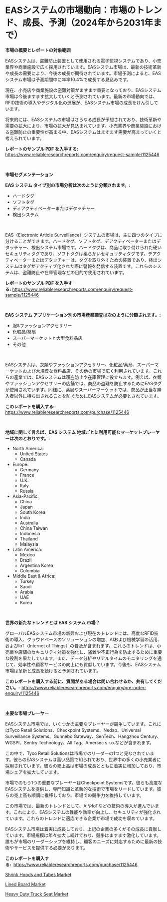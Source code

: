 <p><h1>EASシステムの市場動向：市場のトレンド、成長、予測（2024年から2031年まで）</h1></p><p><strong>市場の概要とレポートの対象範囲</strong></p>
<p><p>EASシステムは、盗難防止装置として使用される電子監視システムであり、小売業界や商業施設で広く採用されています。EASシステム市場は、最新の技術革新や成長の需要により、今後の成長が期待されています。市場予測によると、EASシステム市場は予測期間中に年率10.4%で成長する見込みです。</p><p>現在、小売店や商業施設の盗難対策がますます重要となっており、EASシステム市場は今後ますます拡大していくと予測されています。最新の市場動向では、RFID技術の導入やデジタル化の進展が、EASシステム市場の成長をけん引しています。</p><p>将来的には、EASシステムの市場はさらなる成長が予想されており、技術革新や需要の拡大により、市場の拡大が見込まれています。小売業界や商業施設における盗難防止の重要性が高まる中、EASシステムはますます需要が高まっていくと考えられています。</p></p>
<p><strong>レポートのサンプル PDF を入手する:</strong> <a href="https://www.reliableresearchreports.com/enquiry/request-sample/1125446">https://www.reliableresearchreports.com/enquiry/request-sample/1125446</a></p>
<p>&nbsp;</p>
<p><strong>市場セグメンテーション</strong></p>
<p><strong>EAS システム タイプ別の市場分析は次のように分類されます。:</strong></p>
<p><ul><li>ハードタグ</li><li>ソフトタグ</li><li>ディアクティベーターまたはデタッチャー</li><li>検出システム</li></ul></p>
<p>&nbsp;</p>
<p><p>EAS（Electronic Article Surveillance）システムの市場は、主に四つのタイプに分けることができます。ハードタグ、ソフトタグ、デアクティベーターまたはデタッチャー、検出システム市場です。ハードタグは、商品に取り付けられた硬いセキュリティタグであり、ソフトタグは柔らかいセキュリティタグです。デアクティベーターまたはデタッチャーは、タグを取り外すための装置であり、検出システムはタグがアクティブ化された際に警報を発信する装置です。これらのシステムは、盗難防止や在庫管理などの目的で使用されています。</p></p>
<p><strong>レポートのサンプル PDF を入手する:</strong>&nbsp;<a href="https://www.reliableresearchreports.com/enquiry/request-sample/1125446">https://www.reliableresearchreports.com/enquiry/request-sample/1125446</a></p>
<p>&nbsp;</p>
<p><strong> EAS システム アプリケーション別の市場産業調査は次のように分類されます。:</strong></p>
<p><ul><li>服&ファッションアクセサリー</li><li>化粧品/薬局</li><li>スーパーマーケットと大型食料品店</li><li>その他</li></ul></p>
<p>&nbsp;</p>
<p><p>EASシステムは、衣類やファッションアクセサリー、化粧品/薬局、スーパーマーケットおよび大規模な食料品店、その他の市場で広く利用されています。これらの産業では、EASシステムは窃盗防止や在庫管理に役立ちます。例えば、衣類やファッションアクセサリーの店舗では、商品の盗難を防止するためにEASタグが使用されています。同様に、薬局やスーパーマーケットでは、商品が正当な購入者以外に持ち出されることを防ぐためにEASシステムが必要とされています。</p></p>
<p><strong>このレポートを購入する:</strong>&nbsp; <a href="https://www.reliableresearchreports.com/purchase/1125446">https://www.reliableresearchreports.com/purchase/1125446</a></p>
<p>&nbsp;</p>
<p><strong>地域に関して言えば、EAS システム 地域ごとに利用可能なマーケットプレーヤーは次のとおりです。:</strong></p>
<p><ul>
    <li>
        North America:
        <ul>
            <li>United States</li>
            <li>Canada</li>
        </ul>
    </li>
    <li>
        Europe:
        <ul>
            <li>Germany</li>
            <li>France</li>
            <li>U.K.</li>
            <li>Italy</li>
            <li>Russia</li>
        </ul>
    </li>
    <li>
        Asia-Pacific:
        <ul>
            <li>China</li>
            <li>Japan</li>
            <li>South Korea</li>
            <li>India</li>
            <li>Australia</li>
            <li>China Taiwan</li>
            <li>Indonesia</li>
            <li>Thailand</li>
            <li>Malaysia</li>
        </ul>
    </li>
    <li>
        Latin America:
        <ul>
            <li>Mexico</li>
            <li>Brazil</li>
            <li>Argentina Korea</li>
            <li>Colombia</li>
        </ul>
    </li>
    <li>
        Middle East & Africa:
        <ul>
            <li>Turkey</li>
            <li>Saudi</li>
            <li>Arabia</li>
            <li>UAE</li>
            <li>Korea</li>
        </ul>
    </li>
    </ul></p>
<p>&nbsp;</p>
<p><strong>世界の新たなトレンドとは EAS システム 市場？</strong></p>
<p><p>グローバルEASシステム市場の新興および現在のトレンドには、高度なRFID技術の導入、クラウドベースのソリューションの増加、AIおよび機械学習の活用、およびIoT（Internet of Things）の普及が含まれます。これらのトレンドは、小売業や店舗のセキュリティ対策を強化し、盗難や不正行為を防止するために重要な役割を果たしています。また、データ分析やリアルタイムのモニタリングを通じて、効率性や顧客サービスの向上にも貢献しています。今後も、EASシステム市場は革新と成長を続けると予測されています。</p></p>
<p><strong>このレポートを購入する前に、質問がある場合は問い合わせるか、共有してください。</strong>- <a href="https://www.reliableresearchreports.com/enquiry/pre-order-enquiry/1125446">https://www.reliableresearchreports.com/enquiry/pre-order-enquiry/1125446</a></p>
<p>&nbsp;</p>
<p><strong>主要な市場プレーヤー</strong></p>
<p><p>EASシステム市場では、いくつかの主要なプレーヤーが競争しています。これにはTyco Retail Solutions、Checkpoint Systems、Nedap、Universal Surveillance Systems、Gunnebo Gateway、SenTech、Hangzhou Century、WGSPI、Sentry Technology、All Tag、Amersec s.r.o.などが含まれます。</p><p>この中で、Tyco Retail Solutionsは市場でのリーダーの1つと見なされています。彼らのEASシステムは高い品質で知られており、世界中の多くの小売業者に採用されています。彼らの売上高は市場の成長とともに着実に増加しており、市場シェアを拡大しています。</p><p>市場でのもう1つの重要なプレーヤーはCheckpoint Systemsです。彼らも高度なEASシステムを提供し、専門知識と革新的な技術で市場をリードしています。彼らの売上高も順調に推移しており、市場での競争力を維持しています。</p><p>この市場では、最新のトレンドとして、AIやIoTなどの技術の導入が進んでいます。これにより、EASシステムの性能や効率が向上し、セキュリティが強化されています。これらのトレンドに適応できる企業が市場で成功を収めています。</p><p>EASシステム市場は着実に成長しており、上記の企業の多くがその成長に貢献しています。市場規模は年々拡大し続けており、競争はますます激化しています。誰もが市場のリーダーシップを維持し、顧客のニーズに対応するために最新の技術やサービスを提供する必要があります。</p></p>
<p><strong>このレポートを購入する:</strong>&nbsp;&nbsp;<a href="https://www.reliableresearchreports.com/purchase/1125446">https://www.reliableresearchreports.com/purchase/1125446</a></p>
<p><p><a href="https://view.publitas.com/reportprime-1/shrink-hoods-and-tubes-market-challenges-opportunities-and-growth-drivers-and-major-market-players-forecasted-for-period-from-2023-2030/">Shrink Hoods and Tubes Market</a></p><p><a href="https://view.publitas.com/reportprime-1/lined-board-market-centers-on-aspects-such-as-market-growth-market-share-market-opportunity-and-projected-forecasts-spanning-from-2023-to-2030/">Lined Board Market</a></p><p><a href="https://view.publitas.com/reportprime-1/heavy-duty-truck-seat-market-insights-market-players-and-forecast-till-2030/">Heavy Duty Truck Seat Market</a></p></p>